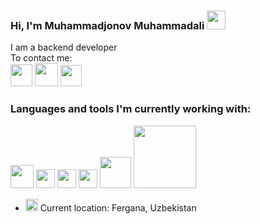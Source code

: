 ###  Hi, I'm Muhammadjonov Muhammadali <img src="https://media.giphy.com/media/hvRJCLFzcasrR4ia7z/giphy.gif" width = "30px"> <br/>
 I am a backend developer<br/>
 To contact me:
 <br/>
 <a href ='https://www.facebook.com/profile.php?id=100089671944041&mibextid=ZbWKwL'><img src="https://i.pinimg.com/originals/0c/e6/06/0ce6061c72025cb98854de1ae1bed392.png" height = "35px"></a>
 <a href ='https://t.me/MuhammadaliWebDeveloper'><img src="https://flyclipart.com/thumb2/ikonka-telegram-png-png-image-398306.png" height = "37px"></a>
 <a href ='https://instagram.com/muhammadali_8681?igshid=ZDdkNTZiNTM='><img src="https://www.pngitem.com/pimgs/m/51-510512_clip-art-istagram-logo-instagram-icon-for-youtube.png" height = "34px"></a>


### Languages and tools I'm currently working with:
<code><img src="https://4.bp.blogspot.com/-BjX4NGeiKn8/VUYx2BIXUBI/AAAAAAAAASQ/pidAWKmH940/s1600/zvAAkmQm.jpeg" height = "37px"></code>
<code><img src="https://luxe-host.ru/wp-content/uploads/3/1/6/316df50bcf36dccbe19dd219abf85b16.png" width = "30px"></code>
<code><img src="https://logos-download.com/wp-content/uploads/2016/09/Sass_logo.png" width = "30px"></code>
<code><img src="https://upload.wikimedia.org/wikipedia/commons/thumb/b/b2/Bootstrap_logo.svg/1200px-Bootstrap_logo.svg.png" width = "30px"></code>
<code><img src="https://cdn.freebiesupply.com/logos/large/2x/php-1-logo-png-transparent.png" width = "50px"></code>
<code><img src="https://pluspng.com/img-png/laravel-logo-png-laravel-logos-img-4846x1198.png" width = "100px"></code>
<br/>

-  <img src="https://media2.giphy.com/media/4mML4cVNOKVakSy649/giphy.gif?cid=ecf05e47ydo7c8n08u4lpjwh2s3k0ak1mffrwfwu8pymvm3f&rid=giphy.gif&ct=s" height = "20px"> Current location: Fergana, Uzbekistan  

